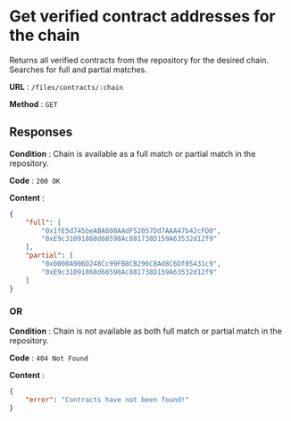 # Get verified contract addresses for the chain

Returns all verified contracts from the repository for the desired chain. Searches for full and partial matches.

**URL** : `/files/contracts/:chain`

**Method** : `GET`

## Responses

**Condition** : Chain is available as a full match or partial match in the repository.

**Code** : `200 OK`

**Content** : 

```json
{
    "full": [
        "0x1fE5d745beABA808AAdF52057Dd7AAA47b42cFD0",
        "0xE9c31091868d68598Ac881738D159A63532d12f9"
    ],
    "partial": [
        "0x0000A906D248Cc99FB8CB296C8Ad8C6Df05431c9",
        "0xE9c31091868d68598Ac881738D159A63532d12f9"
    ]
}
```

### OR

**Condition** : Chain is not available as both full match or partial match in the repository.

**Code** : `404 Not Found`

**Content** : 
```json
{
    "error": "Contracts have not been found!"
}
```
